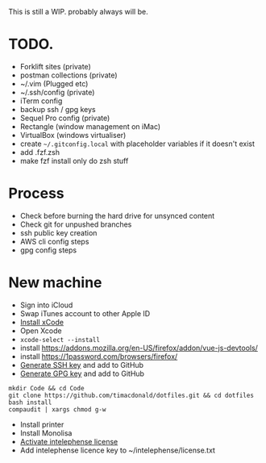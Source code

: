 This is still a WIP. probably always will be.

# TODO.
- Forklift sites (private)
- postman collections (private)
- ~/.vim (Plugged etc)
- ~/.ssh/config (private)
- iTerm config
- backup ssh / gpg keys
- Sequel Pro config (private)
- Rectangle (window management on iMac)
- VirtualBox (windows virtualiser)
- create `~/.gitconfig.local` with placeholder variables if it doesn't exist
- add .fzf.zsh
- make fzf install only do zsh stuff

# Process
- Check before burning the hard drive for unsynced content
- Check git for unpushed branches
- ssh public key creation
- AWS cli config steps
- gpg config steps

# New machine
- Sign into iCloud
- Swap iTunes account to other Apple ID
- [Install xCode](https://apps.apple.com/au/app/xcode/id497799835?mt=12)
- Open Xcode
- `xcode-select --install`
- install https://addons.mozilla.org/en-US/firefox/addon/vue-js-devtools/
- install https://1password.com/browsers/firefox/
- [Generate SSH key](https://docs.github.com/en/github/authenticating-to-github/generating-a-new-ssh-key-and-adding-it-to-the-ssh-agent) and add to GitHub
- [Generate GPG key](https://docs.github.com/en/github/authenticating-to-github/generating-a-new-gpg-key) and add to GitHub

```
mkdir Code && cd Code
git clone https://github.com/timacdonald/dotfiles.git && cd dotfiles
bash install
compaudit | xargs chmod g-w
```

- Install printer
- Install Monolisa
- [Activate intelephense license](https://intelephense.com/faq.html)
- Add intelephense licence key to ~/intelephense/license.txt
